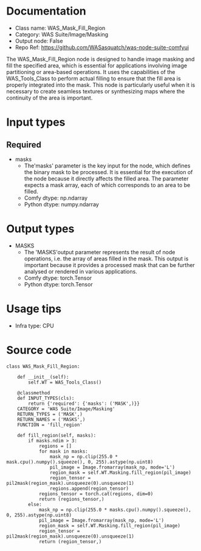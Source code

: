 # Documentation
- Class name: WAS_Mask_Fill_Region
- Category: WAS Suite/Image/Masking
- Output node: False
- Repo Ref: https://github.com/WASasquatch/was-node-suite-comfyui

The WAS_Mask_Fill_Region node is designed to handle image masking and fill the specified area, which is essential for applications involving image partitioning or area-based operations. It uses the capabilities of the WAS_Tools_Class to perform actual filling to ensure that the fill area is properly integrated into the mask. This node is particularly useful when it is necessary to create seamless textures or synthesizing maps where the continuity of the area is important.

# Input types
## Required
- masks
    - The'masks' parameter is the key input for the node, which defines the binary mask to be processed. It is essential for the execution of the node because it directly affects the filled area. The parameter expects a mask array, each of which corresponds to an area to be filled.
    - Comfy dtype: np.ndarray
    - Python dtype: numpy.ndarray

# Output types
- MASKS
    - The 'MASKS'output parameter represents the result of node operations, i.e. the array of areas filled in the mask. This output is important because it provides a processed mask that can be further analysed or rendered in various applications.
    - Comfy dtype: torch.Tensor
    - Python dtype: torch.Tensor

# Usage tips
- Infra type: CPU

# Source code
```
class WAS_Mask_Fill_Region:

    def __init__(self):
        self.WT = WAS_Tools_Class()

    @classmethod
    def INPUT_TYPES(cls):
        return {'required': {'masks': ('MASK',)}}
    CATEGORY = 'WAS Suite/Image/Masking'
    RETURN_TYPES = ('MASK',)
    RETURN_NAMES = ('MASKS',)
    FUNCTION = 'fill_region'

    def fill_region(self, masks):
        if masks.ndim > 3:
            regions = []
            for mask in masks:
                mask_np = np.clip(255.0 * mask.cpu().numpy().squeeze(), 0, 255).astype(np.uint8)
                pil_image = Image.fromarray(mask_np, mode='L')
                region_mask = self.WT.Masking.fill_region(pil_image)
                region_tensor = pil2mask(region_mask).unsqueeze(0).unsqueeze(1)
                regions.append(region_tensor)
            regions_tensor = torch.cat(regions, dim=0)
            return (regions_tensor,)
        else:
            mask_np = np.clip(255.0 * masks.cpu().numpy().squeeze(), 0, 255).astype(np.uint8)
            pil_image = Image.fromarray(mask_np, mode='L')
            region_mask = self.WT.Masking.fill_region(pil_image)
            region_tensor = pil2mask(region_mask).unsqueeze(0).unsqueeze(1)
            return (region_tensor,)
```